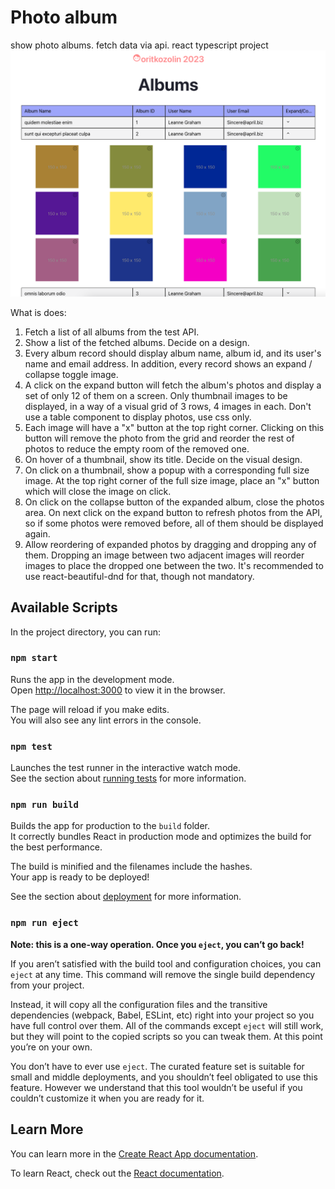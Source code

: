 # Photo album
show photo albums. fetch data via api. react typescript project
![photos preview](photosScreen.png)

What is does:

1. Fetch a list of all albums from the test API.
2. Show a list of the fetched albums. Decide on a design.
3. Every album record should display album name, album id, and its user's name and email address. In addition, every record shows an expand / collapse toggle image.
4. A click on the expand button will fetch the album's photos and display a set of only 12 of them on a screen. Only thumbnail images to be displayed, in a way of a visual grid of 3 rows, 4 images in each. Don't use a table component to display photos, use css only.
5. Each image will have a "x" button at the top right corner. Clicking on this button will remove the photo from the grid and reorder the rest of photos to reduce the empty room of the removed one.
6. On hover of a thumbnail, show its title. Decide on the visual design.
7. On click on a thumbnail, show a popup with a corresponding full size image. At the top right corner of the full size image, place an "x" button which will close the image on click.
8. On click on the collapse button of the expanded album, close the photos area. On next click on the expand button to refresh photos from the API, so if some photos were removed before, all of them should be displayed again.
9. Allow reordering of expanded photos by dragging and dropping any of them. Dropping an image between two adjacent images will reorder images to place the dropped one between the two. It's recommended to use react-beautiful-dnd for that, though not mandatory.
## Available Scripts

In the project directory, you can run:

### `npm start`

Runs the app in the development mode.\
Open [http://localhost:3000](http://localhost:3000) to view it in the browser.

The page will reload if you make edits.\
You will also see any lint errors in the console.

### `npm test`

Launches the test runner in the interactive watch mode.\
See the section about [running tests](https://facebook.github.io/create-react-app/docs/running-tests) for more information.

### `npm run build`

Builds the app for production to the `build` folder.\
It correctly bundles React in production mode and optimizes the build for the best performance.

The build is minified and the filenames include the hashes.\
Your app is ready to be deployed!

See the section about [deployment](https://facebook.github.io/create-react-app/docs/deployment) for more information.

### `npm run eject`

**Note: this is a one-way operation. Once you `eject`, you can’t go back!**

If you aren’t satisfied with the build tool and configuration choices, you can `eject` at any time. This command will remove the single build dependency from your project.

Instead, it will copy all the configuration files and the transitive dependencies (webpack, Babel, ESLint, etc) right into your project so you have full control over them. All of the commands except `eject` will still work, but they will point to the copied scripts so you can tweak them. At this point you’re on your own.

You don’t have to ever use `eject`. The curated feature set is suitable for small and middle deployments, and you shouldn’t feel obligated to use this feature. However we understand that this tool wouldn’t be useful if you couldn’t customize it when you are ready for it.

## Learn More

You can learn more in the [Create React App documentation](https://facebook.github.io/create-react-app/docs/getting-started).

To learn React, check out the [React documentation](https://reactjs.org/).
